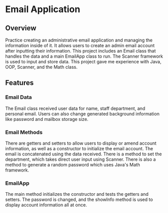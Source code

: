 # Email Application

## Overview

Practice creating an administrative email application and managing the information inside of it. It allows users to create an admin email account after inputting their information. This project includes an Email class that handles the data and a main EmailApp class to run. The Scanner framework is used to input and store data. This project gave me experience with Java, OOP, Scanner, and the Math class.

## Features

### Email Data

The Email class received user data for name, staff department, and personal email. Users can also change generated background information like password and mailbox storage size.

### Email Methods

There are getters and setters to allow users to display or amend account information, as well as a constructor to initialize the email account. The email is concatenated using the data received. There is a method to set the department, which takes direct user input using Scanner. There is also a method to generate a random password which uses Java's Math framework.

### EmailApp

The main method initializes the constructor and tests the getters and setters. The password is changed, and the showInfo method is used to display account information all at once.
